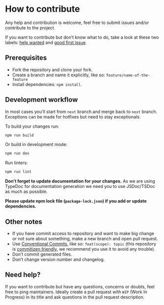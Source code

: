 # How to contribute

Any help and contribution is welcome, feel free to submit issues and/or contribute to the project.

If you want to contribute but don’t know what to do, take a look at these two labels: [help wanted](https://github.com/ineka-dev/engine/issues?q=is%3Aissue+is%3Aopen+label%3A%22help+wanted%22) and [good first issue](https://github.com/ineka-dev/engine/issues?q=is%3Aissue+is%3Aopen+label%3A%22good+first+issue%22).

## Prerequisites

- Fork the repository and clone your fork.
- Create a branch and name it explicitly, like so: `feature/name-of-the-feature`
- Install dependencies: `npm install`.

## Development workflow

In most cases you'll start from `next` branch and merge back to `next` branch.
Exceptions can be made for hotfixes but need to stay exceptionals.

To build your changes run:

```bash
npm run build
```

Or build in development mode:
```bash
npm run dev
```

Run linters:

```bash
npm run lint
```

**Don’t forget to update documentation for your changes.**
As we are using TypeDoc for documentation generation we need you to use JSDoc/TSDoc as much as possible.

**Please update npm lock file (`package-lock.json`) if you add or update dependencies.**

## Other notes

- If you have commit access to repository and want to make big change or not sure about something, make a new branch and open pull request.
- Use [Conventional Commits](https://www.conventionalcommits.org/en/v1.0.0/), like so: `feat(scope): topic` (this repository is [commitizen friendly](https://github.com/commitizen/cz-cli), we recommend you use it to avoid any trouble).
- Don’t commit generated files.
- Don’t change version number and changelog.

## Need help?

If you want to contribute but have any questions, concerns or doubts, feel free to ping maintainers. Ideally create a pull request with `WIP` (Work In Progress) in its title and ask questions in the pull request description.
